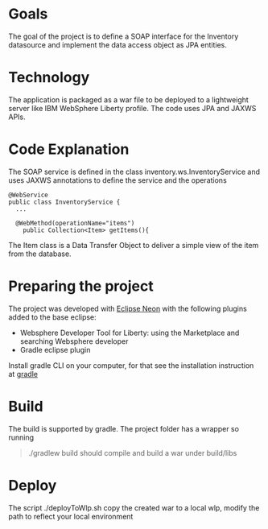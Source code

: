 ---
---
# Goals
The goal of the project is to define a SOAP interface for the Inventory datasource and implement the data access object as JPA entities.

# Technology
The application is packaged as a war file to be deployed to a lightweight server like IBM WebSphere Liberty profile.
The code uses JPA and JAXWS APIs.

# Code Explanation
The SOAP service is defined in the class inventory.ws.InventoryService and uses JAXWS annotations to define the service and the operations
```
@WebService
public class InventoryService {
  ...

  @WebMethod(operationName="items")
	public Collection<Item> getItems(){
```

The Item class is a Data Transfer Object to deliver a simple view of the item from the database.
 
# Preparing the project
The project was developed with [Eclipse Neon](http://www.eclipse.org/neon) with the following plugins added to the base eclipse:
* Websphere Developer Tool for Liberty: using the Marketplace and searching Websphere developer
* Gradle eclipse plugin

Install gradle CLI on your computer, for that see the installation instruction at [gradle](http://gradle.org)

# Build
The build is supported by gradle. The project folder has a wrapper so running
> ./gradlew build
should compile and build a war under build/libs

# Deploy
The script ./deployToWlp.sh copy the created war to a local wlp, modify the path to reflect your local environment

